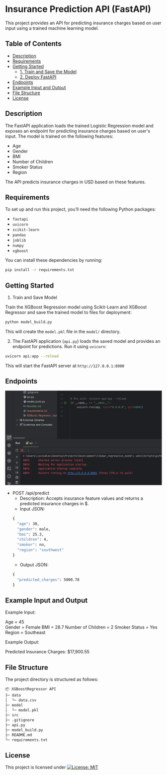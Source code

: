 # Insurance Prediction API (FastAPI)
This project provides an API for predicting insurance charges based on user input using a trained machine learning model.

## Table of Contents
- [Description](#description)
- [Requirements](#requirements)
- [Getting Started](#getting-started)
  - [1. Train and Save the Model](#1-train-and-save-the-model)
  - [2. Deploy FastAPI](#2-deploy-fastapi)
- [Endpoints](#endpoints)
- [Example Input and Output](#example-input-and-output)
- [File Structure](#file-structure)
- [License](#license)

## Description

The FastAPI application loads the trained Logistic Regression model and exposes an endpoint for predicting insurance charges based on user's input. The model is trained on the following features:

- Age
- Gender
- BMI
- Number of Children
- Smoker Status
- Region

The API predicts insurance charges in USD based on these features.


## Requirements
To set up and run this project, you’ll need the following Python packages:

- `fastapi`
- `uvicorn`
- `scikit-learn`
- `pandas`
- `joblib`
- `numpy`
- `xgboost`

You can install these dependencies by running:
```bash
pip install -r requirements.txt
```

## Getting Started
1. Train and Save Model

  Train the XGBoost Regression model using Scikit-Learn and XGBoost Regressor and save the trained model to files for deployment:
  ```bash
  python model_build.py
  ```
  This will create the `model.pkl` file in the `model/` directory.


2. The FastAPI application (`api.py`) loads the saved model and provides an endpoint for predictions. Run it using `uvicorn`:
  ```bash
  uvicorn api:app --reload
  ```
  This will start the FastAPI server at `http://127.0.0.1:8000`


## Endpoints
![API Image](src/api_figure.PNG)

- POST /api/predict
  - Description: Accepts insurance feature values and returns a predicted insurance charges in $.
  - Input JSON:
  ```bash
  {
    "age": 30,
    "gender": male,
    "bmi": 25.3,
    "children": 4,
    "smoker": no,
    "region": "southwest"
  }
  ```
  - Output JSON:
  ```bash
  {
    "predicted_charges": 5000.78
  }
  ```

## Example Input and Output
Example Input:

Age = 45  
Gender = Female 
BMI = 28.7 
Number of Children = 2
Smoker Status = Yes  
Region = Southeast

Example Output:

Predicted Insurance Charges: $17,900.55 


## File Structure
The project directory is structured as follows:

```
📦 XGBoostRegressor API
├─ data
│  └─ data.csv
├─ model
│  └─ model.pkl
├─ src
├─ .gitignore
├─ api.py
├─ model_build.py
├─ README.md
└─ requirements.txt
```
## License
This project is licensed under [![License: MIT](https://img.shields.io/badge/License-MIT-yellow.svg)](https://opensource.org/licenses/MIT)